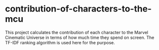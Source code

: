 # contribution-of-characters-to-the-mcu
This project calculates the contribution of each character to the Marvel Cinematic Universe in terms of how much time they spend on screen. The TF-IDF ranking algorithm is used here for the purpose.
